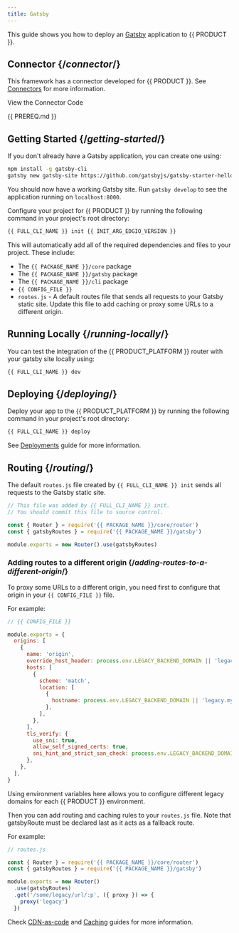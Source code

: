 ```yaml
---
title: Gatsby
---
```


This guide shows you how to deploy an [Gatsby](https://www.gatsbyjs.com/) application to {{ PRODUCT }}.

<!-- <Video src="https://www.youtube.com/watch?v=ici9j6oF_5E" /> -->

<!-- ## Example {/*example*/}

<ExampleButtons
  title="Gatsby SSG"
  siteUrl="https://edgio-community-examples-gatsby-live.layer0-limelight.link/"
  repoUrl="https://github.com/edgio-docs/edgio-gatsby-example" 
  deployFromRepo /> -->

## Connector {/*connector*/}

This framework has a connector developed for {{ PRODUCT }}. See [Connectors](/guides/sites_frameworks/connectors) for more information.

<ButtonLink variant="stroke" type="code" withIcon={true} href="https://github.com/edgio-docs/edgio-connectors/tree/main/edgio-gatsby-connector">
  View the Connector Code
</ButtonLink>

{{ PREREQ.md }}

## Getting Started {/*getting-started*/}

If you don't already have a Gatsby application, you can create one using:

```bash
npm install -g gatsby-cli
gatsby new gatsby-site https://github.com/gatsbyjs/gatsby-starter-hello-world
```

You should now have a working Gatsby site. Run `gatsby develop` to see the application running on `localhost:8000`.

Configure your project for {{ PRODUCT }} by running the following command in your project's root directory:

```bash
{{ FULL_CLI_NAME }} init {{ INIT_ARG_EDGIO_VERSION }}
```

This will automatically add all of the required dependencies and files to your project. These include:

- The `{{ PACKAGE_NAME }}/core` package
- The `{{ PACKAGE_NAME }}/gatsby` package
- The `{{ PACKAGE_NAME }}/cli` package
- `{{ CONFIG_FILE }}`
- `routes.js` - A default routes file that sends all requests to your Gatsby static site. Update this file to add caching or proxy some URLs to a different origin.

## Running Locally {/*running-locally*/}

You can test the integration of the {{ PRODUCT_PLATFORM }} router with your gatsby site locally using:

```bash
{{ FULL_CLI_NAME }} dev
```

## Deploying {/*deploying*/}

Deploy your app to the {{ PRODUCT_PLATFORM }} by running the following command in your project's root directory:

```bash
{{ FULL_CLI_NAME }} deploy
```

See [Deployments](/guides/basics/deployments) guide for more information.

## Routing {/*routing*/}

The default `routes.js` file created by `{{ FULL_CLI_NAME }} init` sends all requests to the Gatsby static site.

```js
// This file was added by {{ FULL_CLI_NAME }} init.
// You should commit this file to source control.

const { Router } = require('{{ PACKAGE_NAME }}/core/router')
const { gatsbyRoutes } = require('{{ PACKAGE_NAME }}/gatsby')

module.exports = new Router().use(gatsbyRoutes)
```

### Adding routes to a different origin {/*adding-routes-to-a-different-origin*/}

To proxy some URLs to a different origin, you need first to configure that origin in your `{{ CONFIG_FILE }}` file.

For example:

```js ins="4-24"
// {{ CONFIG_FILE }}

module.exports = {
  origins: [
    {
      name: 'origin',
      override_host_header: process.env.LEGACY_BACKEND_DOMAIN || 'legacy.my-site.com',
      hosts: [
        {
          scheme: 'match',
          location: [
            {
              hostname: process.env.LEGACY_BACKEND_DOMAIN || 'legacy.my-site.com',
            },
          ],
        },
      ],
      tls_verify: {
        use_sni: true,
        allow_self_signed_certs: true,
        sni_hint_and_strict_san_check: process.env.LEGACY_BACKEND_DOMAIN || 'legacy.my-site.com',
      },
    },
  ],
}
```

Using environment variables here allows you to configure different legacy domains for each {{ PRODUCT }} environment.

Then you can add routing and caching rules to your `routes.js` file. Note that gatsbyRoute must be declared last as it acts as a fallback route.

For example:

```js ins="8-10"
// routes.js

const { Router } = require('{{ PACKAGE_NAME }}/core/router')
const { gatsbyRoutes } = require('{{ PACKAGE_NAME }}/gatsby')

module.exports = new Router()
  .use(gatsbyRoutes)
  .get('/some/legacy/url/:p', ({ proxy }) => {
    proxy('legacy')
  })
```

Check [CDN-as-code](/guides/performance/cdn_as_code) and [Caching](/guides/performance/caching) guides for more information.
